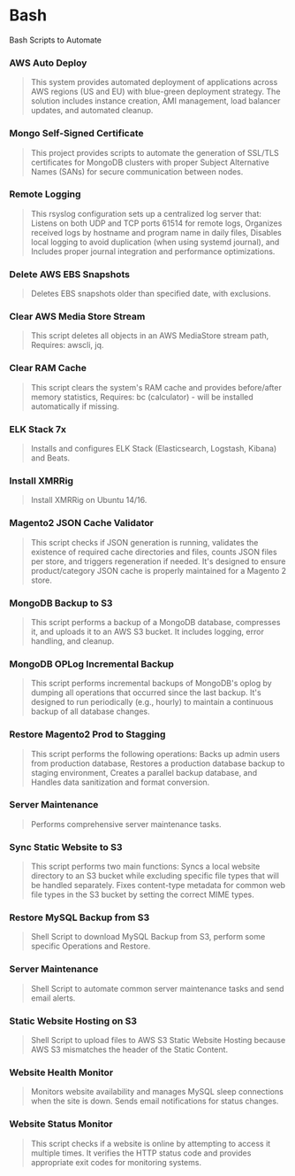 # Bash
Bash Scripts to Automate

### AWS Auto Deploy

> This system provides automated deployment of applications across AWS regions (US and EU) with blue-green deployment strategy. The solution includes instance creation, AMI management, load balancer updates, and automated cleanup.

### Mongo Self-Signed Certificate

> This project provides scripts to automate the generation of SSL/TLS certificates for MongoDB clusters with proper Subject Alternative Names (SANs) for secure communication between nodes.

### Remote Logging

> This rsyslog configuration sets up a centralized log server that: Listens on both UDP and TCP ports 61514 for remote logs, Organizes received logs by hostname and program name in daily files, Disables local logging to avoid duplication (when using systemd journal), and Includes proper journal integration and performance optimizations.

### Delete AWS EBS Snapshots

> Deletes EBS snapshots older than specified date, with exclusions.

### Clear AWS Media Store Stream

> This script deletes all objects in an AWS MediaStore stream path, Requires: awscli, jq.

### Clear RAM Cache

> This script clears the system's RAM cache and provides before/after memory statistics, Requires: bc (calculator) - will be installed automatically if missing.

### ELK Stack 7x

> Installs and configures ELK Stack (Elasticsearch, Logstash, Kibana) and Beats.

### Install XMRRig

> Install XMRRig on Ubuntu 14/16.

### Magento2 JSON Cache Validator

> This script checks if JSON generation is running, validates the existence of required cache directories and files, counts JSON files per store, and triggers regeneration if needed. It's designed to ensure product/category JSON cache is properly maintained for a Magento 2 store.

### MongoDB Backup to S3

> This script performs a backup of a MongoDB database, compresses it, and uploads it to an AWS S3 bucket. It includes logging, error handling, and cleanup.

### MongoDB OPLog Incremental Backup

> This script performs incremental backups of MongoDB's oplog by dumping all operations that occurred since the last backup. It's designed to run periodically (e.g., hourly) to maintain a continuous backup of all database changes.

### Restore Magento2 Prod to Stagging

> This script performs the following operations: Backs up admin users from production database, Restores a production database backup to staging environment, Creates a parallel backup database, and Handles data sanitization and format conversion.

### Server Maintenance

> Performs comprehensive server maintenance tasks.

### Sync Static Website to S3

> This script performs two main functions: Syncs a local website directory to an S3 bucket while excluding specific file types that will be handled separately. Fixes content-type metadata for common web file types in the S3 bucket by setting the correct MIME types.

### Restore MySQL Backup from S3

> Shell Script to download MySQL Backup from S3, perform some specific Operations and Restore.

### Server Maintenance 

> Shell Script to automate common server maintenance tasks and send email alerts.

### Static Website Hosting on S3

> Shell Script to upload files to AWS S3 Static Website Hosting because AWS S3 mismatches the header of the Static Content.

### Website Health Monitor

> Monitors website availability and manages MySQL sleep connections when the site is down. Sends email notifications for status changes.

### Website Status Monitor

> This script checks if a website is online by attempting to access it multiple times. It verifies the HTTP status code and provides appropriate exit codes for monitoring systems.